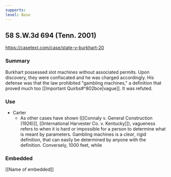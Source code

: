 ```yaml
---
supports: 
level: Base
---
```

## 58 S.W.3d 694 (Tenn. 2001)

https://casetext.com/case/state-v-burkhart-20

### Summary

Burkhart possessed slot machines without associated permits.
Upon discovery, they were confiscated and he was charged accordingly.
His defense was that the law prohibited "gambling machines," a definition that proved much too [[Important Quirbs#^802bce|vague]]. It was refuted.

### Use
* Carter
	* As other cases have shown ([[Connaly v. General Construction (1926)]], [[International Harvester Co. v. Kentucky]]), vagueness refers to when it is hard or impossible for a person to determine what is meant by parameters. Gambling machines is a *clear*, rigid definition, that can easily be determined by anyone with the definition. Conversely, 1000 feet, while 

### Embedded

[[Name of embedded]]